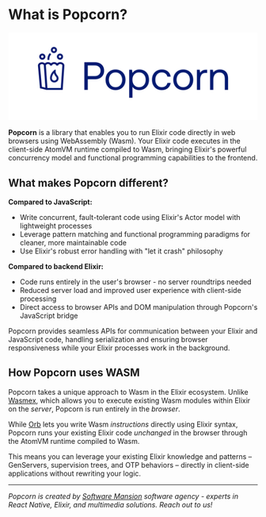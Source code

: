 # What is Popcorn?

<picture>
  <source media="(prefers-color-scheme: dark)" srcset="https://raw.githubusercontent.com/software-mansion/popcorn/refs/heads/main/assets/dark-mode-logo-text.svg">
  <source media="(prefers-color-scheme: light)" srcset="https://raw.githubusercontent.com/software-mansion/popcorn/refs/heads/main/assets/light-mode-logo-text.svg">
  <img alt="Popcorn" src="https://raw.githubusercontent.com/software-mansion/popcorn/refs/heads/main/assets/fallback-logo-text.svg">
</picture>

**Popcorn** is a library that enables you to run Elixir code directly in web browsers using WebAssembly (Wasm). Your Elixir code executes in the client-side AtomVM runtime compiled to Wasm, bringing Elixir's powerful concurrency model and functional programming capabilities to the frontend.

## What makes Popcorn different?

**Compared to JavaScript:**

- Write concurrent, fault-tolerant code using Elixir's Actor model with lightweight processes
- Leverage pattern matching and functional programming paradigms for cleaner, more maintainable code
- Use Elixir's robust error handling with "let it crash" philosophy

**Compared to backend Elixir:**

- Code runs entirely in the user's browser - no server roundtrips needed
- Reduced server load and improved user experience with client-side processing
- Direct access to browser APIs and DOM manipulation through Popcorn's JavaScript bridge

Popcorn provides seamless APIs for communication between your Elixir and JavaScript code, handling serialization and ensuring browser responsiveness while your Elixir processes work in the background.

## How Popcorn uses WASM

Popcorn takes a unique approach to Wasm in the Elixir ecosystem. Unlike [Wasmex](https://github.com/tessi/wasmex), which allows you to execute existing Wasm modules within Elixir on the _server_, Popcorn is run entirely in the _browser_.

While [Orb](https://github.com/RoyalIcing/Orb) lets you write Wasm _instructions_ directly using Elixir syntax, Popcorn runs your existing Elixir code _unchanged_ in the browser through the AtomVM runtime compiled to Wasm.

This means you can leverage your existing Elixir knowledge and patterns – GenServers, supervision trees, and OTP behaviors – directly in client-side applications without rewriting your logic.

---

_Popcorn is created by [Software Mansion](https://swmansion.com) software agency - experts in React Native, Elixir, and multimedia solutions. Reach out to us!_

